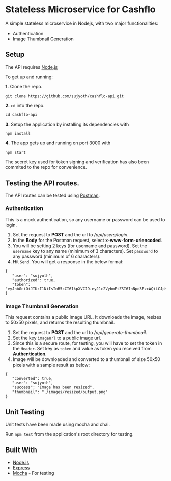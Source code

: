# Stateless Microservice for Cashflo

A simple stateless microservice in Nodejs, with two major functionalities:

 * Authentication
 * Image Thumbnail Generation


## Setup

The API requires [Node.js](https://nodejs.org/en/download/)

To get up and running: 

**1.** Clone the repo.
```
git clone https://github.com/sujyoth/cashflo-api.git
```

**2.**  ```cd``` into the repo.
```
cd cashflo-api
```

**3.**  Setup the application by installing its dependencies with
```
npm install
```

**4.**  The app gets up and running on port 3000 with 
```
npm start
```

The secret key used for token signing and verification has also been commited to the repo for convenience.

## Testing the API routes.

The API routes can be tested using [Postman](https://www.getpostman.com/).

### Authentication
This is a mock authentication, so any username or password can be used to login.
 1. Set the request to **POST** and the url to _/api/users/login_. 
 2. In the **Body** for the Postman request, select **x-www-form-urlencoded**.
 3. You will be setting 2 keys (for username and password). Set the ```username``` key to any name (minimum of 3 characters). Set ```password``` to any password (minimum of 6 characters).
 4. Hit ```Send```. You will get a response in the below format:
 ```
 {
    "user": "sujyoth",
    "authorized": true,
    "token": "eyJhbGciOiJIUzI1NiIsInR5cCI6IkpXVCJ9.eyJ1c2VybmFtZSI6InNpd3FzcWQiLCJpYXQiOjE1ODk2MjcwMDcsImV4cCI6MTU4OTY0ODYwN30.LfBvkPrlOhU4y5ScsfnIxsNN9Jk2guIrU23jYPJtokg"
}
 ```
 

 ### Image Thumbnail Generation
This request contains a public image URL. It downloads the image, resizes to 50x50 pixels, and returns the resulting thumbnail.
 1. Set the request to **POST** and the url to _/api/generate-thumbnail_.
 2. Set the key ```imageUrl``` to a public image url.
 3. Since this is a secure route, for testing, you will have to set the token in the ```Header```. Set key as ```token``` and value as token you received from **Authentication**.
 4. Image will be downloaded and converted to a thumbnail of size 50x50 pixels with a sample result as below:
 ```
 {
    "converted": true,
    "user": "sujyoth",
    "success": "Image has been resized",
    "thumbnail": "./images/resized/output.png"
}
```


## Unit Testing

Unit tests have been made using mocha and chai.

Run ```npm test``` from the application's root directory for testing.
 

## Built With

 * [Node.js](https://nodejs.org)
 * [Express](https://expressjs.com/)
 * [Mocha](https://mochajs.org/) - For testing
